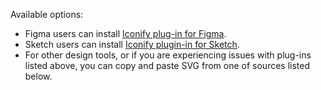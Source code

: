 Available options:

- Figma users can install [Iconify plug-in for Figma](/design/figma/index.md).
- Sketch users can install [Iconify plugin-in for Sketch](/design/sketch/index.md).
- For other design tools, or if you are experiencing issues with plug-ins listed above, you can copy and paste SVG from one of sources listed below.
